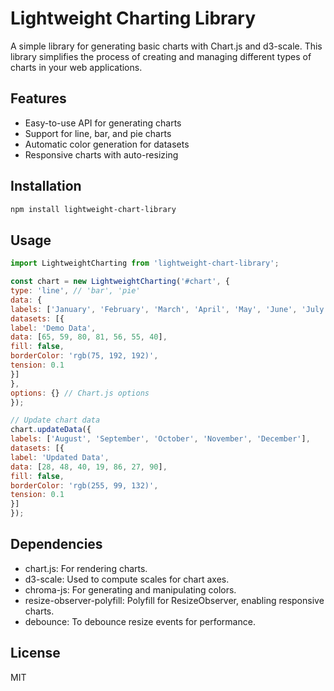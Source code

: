 # Lightweight Charting Library

A simple library for generating basic charts with Chart.js and d3-scale. This library simplifies the process of creating and managing different types of charts in your web applications.

## Features

- Easy-to-use API for generating charts
- Support for line, bar, and pie charts
- Automatic color generation for datasets
- Responsive charts with auto-resizing

## Installation

```bash
npm install lightweight-chart-library
```

## Usage

```javascript
import LightweightCharting from 'lightweight-chart-library';

const chart = new LightweightCharting('#chart', {
type: 'line', // 'bar', 'pie'
data: {
labels: ['January', 'February', 'March', 'April', 'May', 'June', 'July'],
datasets: [{
label: 'Demo Data',
data: [65, 59, 80, 81, 56, 55, 40],
fill: false,
borderColor: 'rgb(75, 192, 192)',
tension: 0.1
}]
},
options: {} // Chart.js options
});

// Update chart data
chart.updateData({
labels: ['August', 'September', 'October', 'November', 'December'],
datasets: [{
label: 'Updated Data',
data: [28, 48, 40, 19, 86, 27, 90],
fill: false,
borderColor: 'rgb(255, 99, 132)',
tension: 0.1
}]
});
```

## Dependencies

- chart.js: For rendering charts.
- d3-scale: Used to compute scales for chart axes.
- chroma-js: For generating and manipulating colors.
- resize-observer-polyfill: Polyfill for ResizeObserver, enabling responsive charts.
- debounce: To debounce resize events for performance.

## License

MIT
